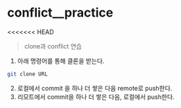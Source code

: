 # conflict__practice
<<<<<<< HEAD

>clone과 conflict 연습

1. 아래 명령어를 통해 클론을 받는다. 
```bash
git clone URL
```

2. 로컬에서 commit 을 하나 더 쌓은 다음 remote로 push한다.
3. 리모트에서 commit을 하나 더 쌓은 다음, 로컬에서 push한다.

